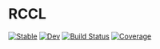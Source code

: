 # RCCL

[![Stable](https://img.shields.io/badge/docs-stable-blue.svg)](https://ffrancesco94.github.io/RCCL.jl/stable/)
[![Dev](https://img.shields.io/badge/docs-dev-blue.svg)](https://ffrancesco94.github.io/RCCL.jl/dev/)
[![Build Status](https://github.com/ffrancesco94/RCCL.jl/actions/workflows/CI.yml/badge.svg?branch=main)](https://github.com/ffrancesco94/RCCL.jl/actions/workflows/CI.yml?query=branch%3Amain)
[![Coverage](https://codecov.io/gh/ffrancesco94/RCCL.jl/branch/main/graph/badge.svg)](https://codecov.io/gh/ffrancesco94/RCCL.jl)
